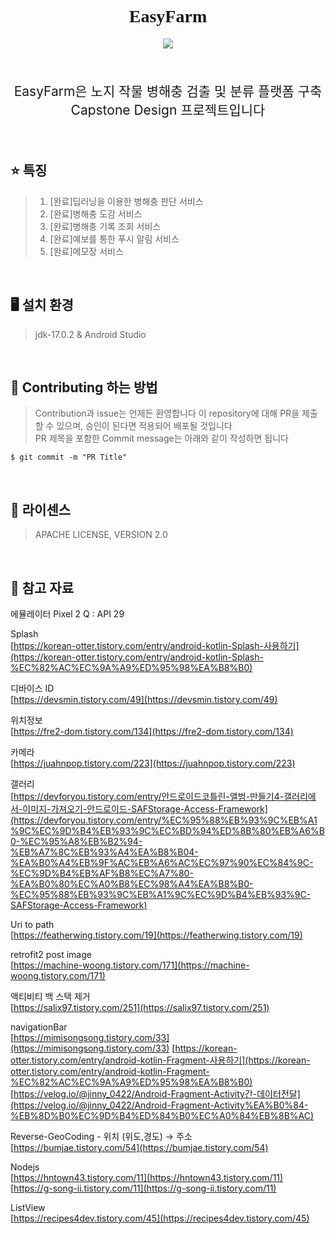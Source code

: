 
<h1 align="center" style='font-family: palatino Linotype'> EasyFarm</h1>
<p align="center">
    <a href ="https://github.com/jinyong3512/easyfarm/blob/main/LICENSE">
        <img src="https://img.shields.io/badge/license-Apache--2.0-blue?style=plastic&link=https://github.com/jinyong3512/easyfarm/blob/main/LICENSE">
    </a>
</p>
<br>
<p align='center' style='font-size:150%'>EasyFarm은 노지 작물 병해충 검출 및 분류 플랫폼 구축 Capstone Design 프로젝트입니다</p>
<br>

## :star: 특징
>1. [완료]딥러닝을 이용한 병해충 판단 서비스
>2. [완료]병해충 도감 서비스
>3. [완료]병해충 기록 조회 서비스
>4. [완료]예보를 통한 푸시 알림 서비스
>5. [완료]메모장 서비스

<br>

## :desktop_computer: 설치 환경
>jdk-17.0.2 & Android Studio

<br>

## :loudspeaker: Contributing 하는 방법 
>Contribution과 issue는 언제든 환영합니다 이 repository에 대해 PR을 제출할 수 있으며, 승인이 된다면 적용되어 배포될 것입니다<br>
>PR 제목을 포함한 Commit message는 아래와 같이 작성하면 됩니다<br>
```
$ git commit -m "PR Title"
```

<br>

## :page_with_curl: 라이센스
>APACHE LICENSE, VERSION 2.0

<br>

## 📖 참고 자료
에뮬레이터 Pixel 2 Q : API 29

Splash<br>
[https://korean-otter.tistory.com/entry/android-kotlin-Splash-사용하기](https://korean-otter.tistory.com/entry/android-kotlin-Splash-%EC%82%AC%EC%9A%A9%ED%95%98%EA%B8%B0)

디바이스 ID<br>
[https://devsmin.tistory.com/49](https://devsmin.tistory.com/49)

위치정보<br>
[https://fre2-dom.tistory.com/134](https://fre2-dom.tistory.com/134)

카메라<br>
[https://juahnpop.tistory.com/223](https://juahnpop.tistory.com/223)

갤러리<br>
[https://devforyou.tistory.com/entry/안드로이드코틀린-앨범-만들기4-갤러리에서-이미지-가져오기-안드로이드-SAFStorage-Access-Framework](https://devforyou.tistory.com/entry/%EC%95%88%EB%93%9C%EB%A1%9C%EC%9D%B4%EB%93%9C%EC%BD%94%ED%8B%80%EB%A6%B0-%EC%95%A8%EB%B2%94-%EB%A7%8C%EB%93%A4%EA%B8%B04-%EA%B0%A4%EB%9F%AC%EB%A6%AC%EC%97%90%EC%84%9C-%EC%9D%B4%EB%AF%B8%EC%A7%80-%EA%B0%80%EC%A0%B8%EC%98%A4%EA%B8%B0-%EC%95%88%EB%93%9C%EB%A1%9C%EC%9D%B4%EB%93%9C-SAFStorage-Access-Framework)

Uri to path<br>
[https://featherwing.tistory.com/19](https://featherwing.tistory.com/19)

retrofit2 post image<br>
[https://machine-woong.tistory.com/171](https://machine-woong.tistory.com/171)

액티비티 백 스택 제거<br>
[https://salix97.tistory.com/251](https://salix97.tistory.com/251)

navigationBar<br>
[https://mimisongsong.tistory.com/33](https://mimisongsong.tistory.com/33)
[https://korean-otter.tistory.com/entry/android-kotlin-Fragment-사용하기](https://korean-otter.tistory.com/entry/android-kotlin-Fragment-%EC%82%AC%EC%9A%A9%ED%95%98%EA%B8%B0)
[https://velog.io/@jinny_0422/Android-Fragment-Activity간-데이터전달](https://velog.io/@jinny_0422/Android-Fragment-Activity%EA%B0%84-%EB%8D%B0%EC%9D%B4%ED%84%B0%EC%A0%84%EB%8B%AC)

Reverse-GeoCoding - 위치 (위도,경도) → 주소<br>
[https://bumjae.tistory.com/54](https://bumjae.tistory.com/54)

Nodejs<br>
[https://hntown43.tistory.com/11](https://hntown43.tistory.com/11)
[https://g-song-ii.tistory.com/11](https://g-song-ii.tistory.com/11)

ListView<br>
[https://recipes4dev.tistory.com/45](https://recipes4dev.tistory.com/45)
